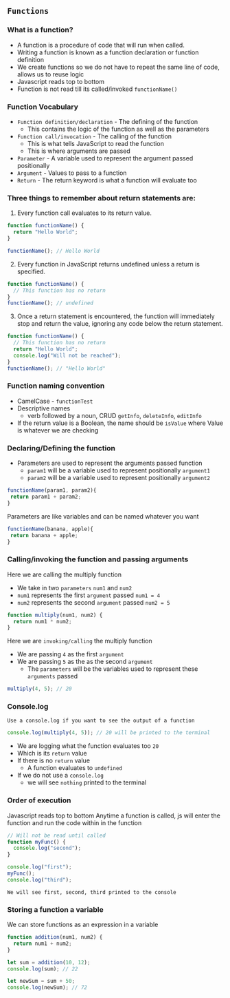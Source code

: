 
## `Functions`

### What is a function?

- A function is a procedure of code that will run when called.
- Writing a function is known as a function declaration or function definition
- We create functions so we do not have to repeat the same line of code, allows us to reuse logic
- Javascript reads top to bottom
- Function is not read till its called/invoked `functionName()`

### Function Vocabulary

- `Function definition/declaration` - The defining of the function
  - This contains the logic of the function as well as the parameters
- `Function call/invocation` - The calling of the function
  - This is what tells JavaScript to read the function
  - This is where arguments are passed
- `Parameter` - A variable used to represent the argument passed positionally
- `Argument` - Values to pass to a function
- `Return` - The return keyword is what a function will evaluate too

### Three things to remember about return statements are:

1. Every function call evaluates to its return value.

```js
function functionName() {
  return "Hello World";
}

functionName(); // Hello World
```

2. Every function in JavaScript returns undefined unless a return is specified.

```js
function functionName() {
  // This function has no return
}
functionName(); // undefined
```

3. Once a return statement is encountered, the function will immediately stop and return the value, ignoring any code below the return statement.

```js
function functionName() {
  // This function has no return
  return "Hello World";
  console.log("Will not be reached");
}
functionName(); // "Hello World"
```

### Function naming convention

- CamelCase - `functionTest`
- Descriptive names
  - verb followed by a noun, CRUD `getInfo`, `deleteInfo`, `editInfo`
- If the return value is a Boolean, the name should be `isValue`
  where Value is whatever we are checking

### Declaring/Defining the function

- Parameters are used to represent the arguments passed
  function
  - `param1` will be a variable used to represent positionally `argument1`
  - `param2` will be a variable used to represent positionally `argument2`

```js
functionName(param1, param2){
 return param1 + param2;
}
```

Parameters are like variables and can be named whatever you want

```js
functionName(banana, apple){
 return banana + apple;
}
```

### Calling/invoking the function and passing arguments

Here we are calling the multiply function

- We take in two `parameters` `num1` and `num2`
- `num1` represents the first `argument` passed `num1 = 4`
- `num2` represents the second `argument` passed `num2 = 5`

```js
function multiply(num1, num2) {
  return num1 * num2;
}
```

Here we are `invoking/calling` the multiply function

- We are passing `4` as the first `argument`
- We are passing `5` as the as the second `argument`
  - The `parameters` will be the variables used to represent these `arguments` passed

```js
multiply(4, 5); // 20
```

### Console.log

`Use a console.log if you want to see the output of a function`

```js
console.log(multiply(4, 5)); // 20 will be printed to the terminal
```

- We are logging what the function evaluates too `20`
- Which is its `return` value
- If there is no `return` value
  - A function evaluates to `undefined`
- If we do not use a `console.log`
  - we will see `nothing` printed to the terminal

### Order of execution

Javascript reads top to bottom
Anytime a function is called, js will enter the function and run the code within in the function

```js
// Will not be read until called
function myFunc() {
  console.log("second");
}

console.log("first");
myFunc();
console.log("third");
```

`We will see first, second, third printed to the console`

### Storing a function a variable

We can store functions as an expression in a variable

```js
function addition(num1, num2) {
  return num1 + num2;
}

let sum = addition(10, 12);
console.log(sum); // 22

let newSum = sum + 50;
console.log(newSum); // 72
```

